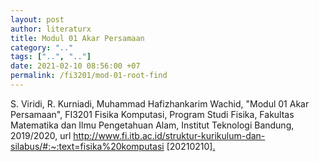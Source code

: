 ```yaml
---
layout: post
author: literaturx
title: Modul 01 Akar Persamaan
category: ".."
tags: ["..", ".."]
date: 2021-02-10 08:56:00 +07
permalink: /fi3201/mod-01-root-find
---
```

S. Viridi, R. Kurniadi, Muhammad Hafizhankarim Wachid, "Modul 01 Akar Persamaan", FI3201 Fisika Komputasi, Program Studi Fisika, Fakultas Matematika dan Ilmu Pengetahuan Alam, Institut Teknologi Bandung, 2019/2020, url <http://www.fi.itb.ac.id/struktur-kurikulum-dan-silabus/#:~:text=fisika%20komputasi> [20210210][.](https://drive.google.com/file/d/1_rp8zmzcQrI21wVAchc0Ucm6liv0YiEt/view?usp=sharing)
